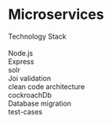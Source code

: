 # Microservices 
 Technology Stack <br> <br>
 Node.js <br>
 Express <br>
 solr <br>
 Joi validation <br> 
 clean code architecture <br>
 cockroachDb <br>
 Database migration <br>
 test-cases <br>

